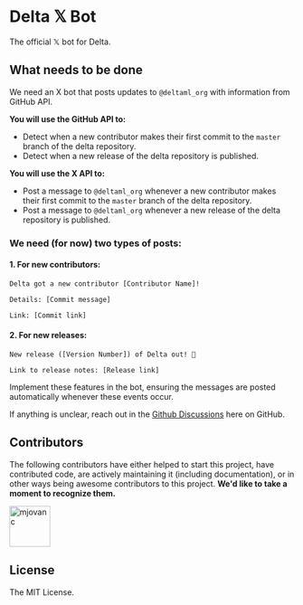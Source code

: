 # Delta 𝕏 Bot

The official 𝕏 bot for Delta.

## What needs to be done

We need an X bot that posts updates to `@deltaml_org` with information from GitHub API.

**You will use the GitHub API to:**

- Detect when a new contributor makes their first commit to the `master` branch of the delta repository.
- Detect when a new release of the delta repository is published.

**You will use the X API to:**

- Post a message to `@deltaml_org` whenever a new contributor makes their first commit to the `master` branch of the delta repository.
- Post a message to `@deltaml_org` whenever a new release of the delta repository is published.

### We need (for now) two types of posts:

#### 1. For new contributors:
```
Delta got a new contributor [Contributor Name]!

Details: [Commit message]  

Link: [Commit link]
```

#### 2. For new releases:

```
New release ([Version Number]) of Delta out! 🎉
  
Link to release notes: [Release link]
```

Implement these features in the bot, ensuring the messages are posted automatically whenever these events occur. 

If anything is unclear, reach out in the [Github Discussions](https://github.com/orgs/delta-rs/discussions/categories/general) here on GitHub.

## Contributors

The following contributors have either helped to start this project, have contributed
code, are actively maintaining it (including documentation), or in other ways
being awesome contributors to this project. **We'd like to take a moment to recognize them.**

[<img src="https://github.com/mjovanc.png?size=72" alt="mjovanc" width="72">](https://github.com/mjovanc)

## License

The MIT License.
